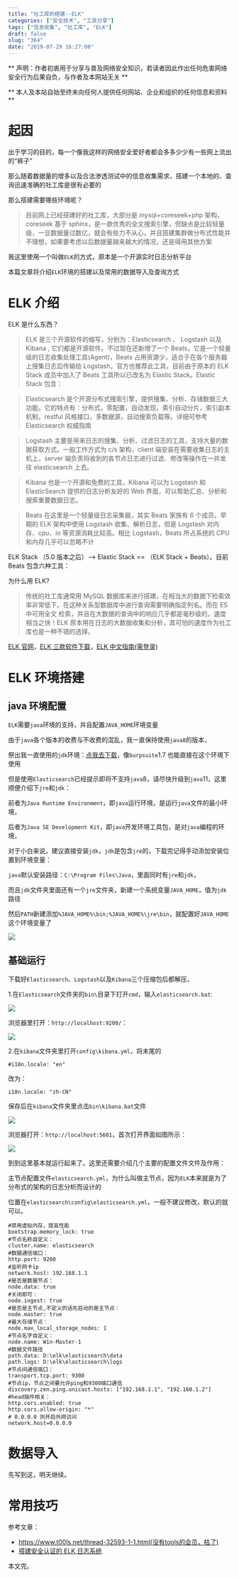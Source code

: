 ```yaml
---
title: "社工库的搭建--ELK"
categories: ["安全技术", "工具分享"]
tags: ["信息收集", "社工库", "ELK"]
draft: false
slug: "364"
date: "2019-07-29 16:27:00"
---
```


** 声明：作者初衷用于分享与普及网络安全知识，若读者因此作出任何危害网络安全行为后果自负，与作者及本网站无关 **

** 本人及本站自始至终未向任何人提供任何网站、企业和组织的任何信息和资料 **

# 起因

出于学习的目的，每一个像我这样的网络安全爱好者都会多多少少有一些网上流出的“裤子”

那么随着数据量的增多以及合法渗透测试中的信息收集需求，搭建一个本地的、查询迅速准确的社工库是很有必要的

那么搭建需要哪些环境呢？

> 目前网上已经搭建好的社工库，大部分是 mysql+coreseek+php 架构，coreseek 基于 sphinx，是一款优秀的全文搜索引擎，但缺点是比较轻量级，一旦数据量过数亿，就会有些力不从心，并且搭建集群做分布式性能并不理想，如果要考虑以后数据量越来越大的情况，还是得用其他方案

我这里使用一个叫做`ELK`的方式，原本是一个开源实时日志分析平台

本篇文章将介绍`ELK`环境的搭建以及常用的数据导入及查询方式

# ELK 介绍

ELK 是什么东西？

> ELK 是三个开源软件的缩写，分别为：Elasticsearch 、 Logstash 以及 Kibana , 它们都是开源软件。不过现在还新增了一个 Beats，它是一个轻量级的日志收集处理工具(Agent)，Beats 占用资源少，适合于在各个服务器上搜集日志后传输给 Logstash，官方也推荐此工具，目前由于原本的 ELK Stack 成员中加入了 Beats 工具所以已改名为 Elastic Stack。Elastic Stack 包含：

> Elasticsearch 是个开源分布式搜索引擎，提供搜集、分析、存储数据三大功能。它的特点有：分布式，零配置，自动发现，索引自动分片，索引副本机制，restful 风格接口，多数据源，自动搜索负载等。详细可参考 Elasticsearch 权威指南

> Logstash 主要是用来日志的搜集、分析、过滤日志的工具，支持大量的数据获取方式。一般工作方式为 c/s 架构，client 端安装在需要收集日志的主机上，server 端负责将收到的各节点日志进行过滤、修改等操作在一并发往 elasticsearch 上去。

> Kibana 也是一个开源和免费的工具，Kibana 可以为 Logstash 和 ElasticSearch 提供的日志分析友好的 Web 界面，可以帮助汇总、分析和搜索重要数据日志。

> Beats 在这里是一个轻量级日志采集器，其实 Beats 家族有 6 个成员，早期的 ELK 架构中使用 Logstash 收集、解析日志，但是 Logstash 对内存、cpu、io 等资源消耗比较高。相比 Logstash，Beats 所占系统的 CPU 和内存几乎可以忽略不计

ELK Stack （5.0 版本之后）--> Elastic Stack == （ELK Stack + Beats）。目前 Beats 包含六种工具：

为什么用 ELK?

> 传统的社工库通常用 MySQL 数据库来进行搭建，在相当大的数据下检索效率非常低下。在这种关系型数据库中进行查询需要明确指定列名。而在 ES 中可用全文 检索，并且在大数据的查询中的响应几乎都是毫秒级的，速度相当之快！ELK 原本用在日志的大数据收集和分析，其可怕的速度作为社工库也是一种不错的选择。

[ELK 官网][1]，[ELK 三款软件下载][2]，[ELK 中文指南(需登录)][3]

# ELK 环境搭建

## java 环境配置

`ELK`需要`java`环境的支持，并且配置`JAVA_HOME`环境变量

由于`java`各个版本的收费与不收费的混乱，我一直保持使用`java8`的版本，

祭出我一直使用的`jdk`环境：[点我去下载][4]，像`burpsuite`1.7 也能直接在这个环境下使用

但是使用`Elasticsearch`已经提示即将不支持`java`8，请尽快升级到`java`11，这里顺便介绍下`jre`和`jdk`：

前者为`Java Runtime Environment`，即`java`运行环境，是运行`java`文件的最小环境，

后者为`Java SE Development Kit`，即`java`开发环境工具包，是对`java`编程的环境，

对于小白来说，建议直接安装`jdk`，`jdk`是包含`jre`的，下载完记得手动添加安装位置到环境变量：

`java`默认安装路径：`C:\Program Files\Java`，里面同时有`jre`和`jdk`，

而且`jdk`文件夹里面还有一个`jre`文件夹，新建一个系统变量`JAVA_HOME`，值为`jdk`路径

然后`PATH`新建添加`%JAVA_HOME%\bin;%JAVA_HOME%\jre\bin`，就配置好`JAVA_HOME`这个环境变量了

![][5]

## 基础运行

下载好`Elasticsearch`、`Logstash`以及`Kibana`三个压缩包后都解压，

1.在`Elasticsearch`文件夹的`bin\`目录下打开`cmd`，输入`elasticsearch.bat`:

![][6]

浏览器里打开：`http://localhost:9200/`：

![][7]

2.在`kibana`文件夹里打开`config\kibana.yml`，将末尾的

```
#i18n.locale: "en"
```

改为：

```
i18n.locale: "zh-CN"
```

保存后在`kibana`文件夹里点击`bin\kibana.bat`文件

![][8]

浏览器打开：`http://localhost:5601`，首次打开界面如图所示：

![][9]

到到这里基本就运行起来了。这里还需要介绍几个主要的配置文件文件及作用：

主节点配置文件`elasticsearch.yml`，为什么叫做主节点，因为`ELK`本来就是为了分布式的架构的日志分析而设计的

位置在`elasticsearch\config\elasticsearch.yml`，一般不建议修改，默认的就可以。

```
#禁用虚拟内存，提高性能
bootstrap.memory_lock: true
#节点名称自定义：
cluster.name: elasticsearch
#数据通信端口：
http.port: 9200
#监听网卡ip
network.host: 192.168.1.1
#是否是数据节点：
node.data: true
#关闭即可：
node.ingest: true
#是否是主节点,不定义的话先启动的是主节点：
node.master: true
#最大存储节点：
node.max_local_storage_nodes: 1
#节点名字自定义：
node.name: Win-Master-1
#数据文件路径
path.data: D:\elk\elasticsearch\data
path.logs: D:\elk\elasticsearch\logs
#节点间通信端口：
transport.tcp.port: 9300
#节点ip，节点之间要允许ping和9300端口通信
discovery.zen.ping.unicast.hosts: ["192.168.1.1", "192.168.1.2"]
#head插件相关：
http.cors.enabled: true
http.cors.allow-origin: "*"
# 0.0.0.0 则开启外网访问
network.host=0.0.0.0
```

# 数据导入

先写到这，明天继续。

# 常用技巧

参考文章：

- https://www.t00ls.net/thread-32593-1-1.html(没有tools的会员，枯了)
- [搭建安全认证的 ELK 日志系统][10]

本文完。

[1]: https://www.elastic.co/cn/
[2]: https://www.elastic.co/cn/downloads/
[3]: https://legacy.gitbook.com/book/chenryn/elk-stack-guide-cn/details
[4]: https://www.oracle.com/technetwork/java/javase/downloads/jdk8-downloads-2133151.html
[5]: https://img.soapffz.com/archives_img/2019/07/29/archives_20190729_172401.png
[6]: https://img.soapffz.com/archives_img/2019/07/29/archives_20190729_185359.png
[7]: https://img.soapffz.com/archives_img/2019/07/29/archives_20190729_185149.png
[8]: https://img.soapffz.com/archives_img/2019/07/29/archives_20190729_190136.png
[9]: https://img.soapffz.com/archives_img/2019/07/29/archives_20190729_190612.png
[10]: https://www.freebuf.com/articles/security-management/179736.html
